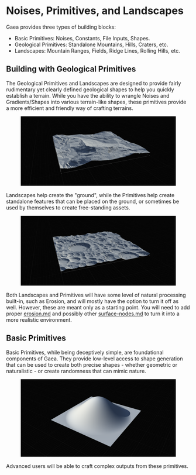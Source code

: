 # Noises, Primitives, and Landscapes

Gaea provides three types of building blocks:

* Basic Primitives: Noises, Constants, File Inputs, Shapes.
* Geological Primitives: Standalone Mountains, Hills, Craters, etc.
* Landscapes: Mountain Ranges, Fields, Ridge Lines, Rolling Hills, etc.

## Building with Geological Primitives

The Geological Primitives and Landscapes are designed to provide fairly rudimentary yet clearly defined geological shapes to help you quickly establish a terrain. While you have the ability to wrangle Noises and Gradients/Shapes into various terrain-like shapes, these primitives provide a more efficient and friendly way of crafting terrains.

<figure><img src="../../.gitbook/assets/Gaea_2.0_09-49-50-PM.png" alt=""><figcaption></figcaption></figure>

Landscapes help create the "ground", while the Primitives help create standalone features that can be placed on the ground, or sometimes be used by themselves to create free-standing assets.

<figure><img src="../../.gitbook/assets/Gaea_2.0_09-49-36-PM.png" alt=""><figcaption></figcaption></figure>

Both Landscapes and Primitives will have some level of natural processing built-in, such as Erosion, and will mostly have the option to turn it off as well. However, these are meant only as a starting point. You will need to add proper [erosion.md](erosion.md "mention") and possibly other [surface-nodes.md](surface-nodes.md "mention") to turn it into a more realistic environment.

## Basic Primitives

Basic Primitives, while being deceptively simple, are foundational components of Gaea. They provide low-level access to shape generation that can be used to create both precise shapes - whether geometric or naturalistic - or create randomness that can mimic nature.

<figure><img src="../../.gitbook/assets/Gaea_-_explain_erosion.terrain_10-45-41-PM (1).png" alt=""><figcaption></figcaption></figure>

Advanced users will be able to craft complex outputs from these primitives.
